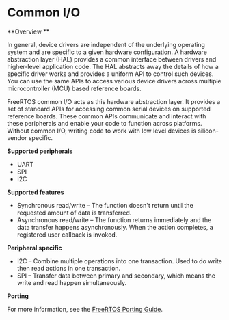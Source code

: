 # Common I/O<a name="common-io"></a>

**Overview **

In general, device drivers are independent of the underlying operating system and are specific to a given hardware configuration\. A hardware abstraction layer \(HAL\) provides a common interface between drivers and higher\-level application code\. The HAL abstracts away the details of how a specific driver works and provides a uniform API to control such devices\. You can use the same APIs to access various device drivers across multiple microcontroller \(MCU\) based reference boards\.

FreeRTOS common I/O acts as this hardware abstraction layer\. It provides a set of standard APIs for accessing common serial devices on supported reference boards\. These common APIs communicate and interact with these peripherals and enable your code to function across platforms\. Without common I/O, writing code to work with low level devices is silicon\-vendor specific\.

**Supported peripherals**
+ UART
+ SPI
+ I2C

**Supported features**
+ Synchronous read/write – The function doesn't return until the requested amount of data is transferred\. 
+ Asynchronous read/write – The function returns immediately and the data transfer happens asynchronously\. When the action completes, a registered user callback is invoked\.

**Peripheral specific**
+ I2C – Combine multiple operations into one transaction\. Used to do write then read actions in one transaction\. 
+ SPI – Transfer data between primary and secondary, which means the write and read happen simultaneously\.

**Porting**

For more information, see the [ FreeRTOS Porting Guide](https://docs.aws.amazon.com/freertos/latest/portingguide/)\.